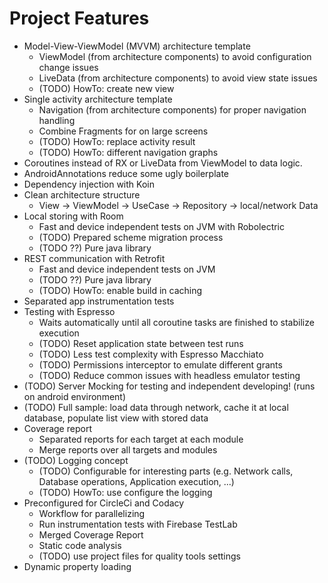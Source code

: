 # Project Features

* Model-View-ViewModel (MVVM) architecture template
  * ViewModel (from architecture components) to avoid configuration change issues
  * LiveData (from architecture components) to avoid view state issues
  * (TODO) HowTo: create new view
* Single activity architecture template
  * Navigation (from architecture components) for proper navigation handling
  * Combine Fragments for on large screens
  * (TODO) HowTo: replace activity result
  * (TODO) HowTo: different navigation graphs
* Coroutines instead of RX or LiveData from ViewModel to data logic.
* AndroidAnnotations reduce some ugly boilerplate
* Dependency injection with Koin
* Clean architecture structure
  * View -> ViewModel -> UseCase -> Repository -> local/network Data
* Local storing with Room
  * Fast and device independent tests on JVM with Robolectric
  * (TODO) Prepared scheme migration process
  * (TODO ??) Pure java library
* REST communication with Retrofit
  * Fast and device independent tests on JVM
  * (TODO ??) Pure java library
  * (TODO) HowTo: enable build in caching
* Separated app instrumentation tests
* Testing with Espresso
  * Waits automatically until all coroutine tasks are finished to stabilize execution
  * (TODO) Reset application state between test runs
  * (TODO) Less test complexity with Espresso Macchiato
  * (TODO) Permissions interceptor to emulate different grants
  * (TODO) Reduce common issues with headless emulator testing
* (TODO) Server Mocking for testing and independent developing! (runs on android environment)
* (TODO) Full sample: load data through network, cache it at local database, populate list view with stored data
* Coverage report
  * Separated reports for each target at each module
  * Merge reports over all targets and modules
* (TODO) Logging concept
  * (TODO) Configurable for interesting parts (e.g. Network calls, Database operations, Application execution, ...)
  * (TODO) HowTo: use configure the logging
* Preconfigured for CircleCi and Codacy
  * Workflow for parallelizing
  * Run instrumentation tests with Firebase TestLab
  * Merged Coverage Report
  * Static code analysis
  * (TODO) use project files for quality tools settings
* Dynamic property loading